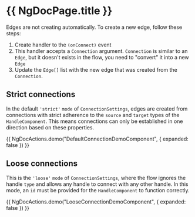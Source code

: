 # {{ NgDocPage.title }}

Edges are not creating automatically. To create a new edge, follow these steps:

1. Create handler to the `(onConnect)` event
2. This handler accepts a `Connection` argument. `Connection` is similar to an `Edge`, but it doesn't exists in the flow, you need to "convert" it into a new `Edge`
3. Update the `Edge[]` list with the new edge that was created from the `Connection`.

## Strict connections

In the default `'strict'` `mode` of `ConnectionSettings`, edges are created from connections with strict adherence to the `source` and `target` types of the `HandleComponent`. This means connections can only be established in one direction based on these properties.

{{ NgDocActions.demo("DefaultConnectionDemoComponent", { expanded: false }) }}

## Loose connections

This is the `'loose'` `mode` of `ConnectionSettings`, where the flow ignores the handle `type` and allows any handle to connect with any other handle. In this mode, an `id` must be provided for the `HandleComponent` to function correctly.

{{ NgDocActions.demo("LooseConnectionDemoComponent", { expanded: false }) }}
